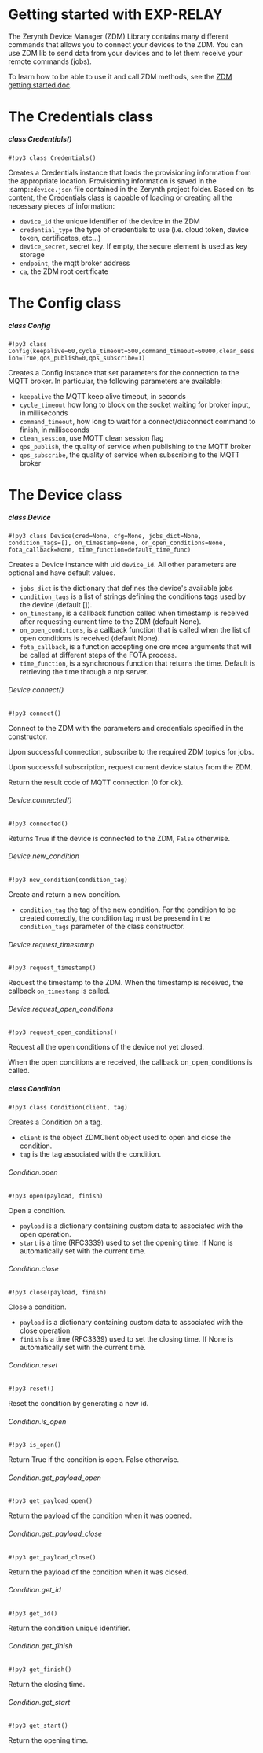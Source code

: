 # Getting started with EXP-RELAY

The Zerynth Device Manager (ZDM) Library contains many different commands that allows you to connect your devices to the ZDM. You can use ZDM lib to send data from your devices and to let them receive your remote commands (jobs).

To learn how to be able to use it and call ZDM methods, see the [ZDM getting started doc](https://www.zerynth.com/blog/docs/the-tools/zdm/getting-started/).

# The Credentials class

##### class Credentials()

```#!py3 class Credentials()```

Creates a Credentials instance that loads the provisioning information from the appropriate location.
Provisioning information is saved in the :samp:`zdevice.json` file contained in the Zerynth project folder.
Based on its content, the Credentials class is capable of loading or creating all the necessary pieces of information:

* ```device_id``` the unique identifier of the device in the ZDM
* ```credential_type``` the type of credentials to use (i.e. cloud token, device token, certificates, etc...)
* ```device_secret```, secret key. If empty, the secure element is used as key storage
* ```endpoint```, the mqtt broker address
* ```ca```, the ZDM root certificate

# The Config class

##### class Config

```#!py3 class Config(keepalive=60,cycle_timeout=500,command_timeout=60000,clean_session=True,qos_publish=0,qos_subscribe=1)```

Creates a Config instance that set parameters for the connection to the MQTT broker.
In particular, the following parameters are available:

* ```keepalive``` the MQTT keep alive timeout, in seconds
* ```cycle_timeout``` how long to block on the socket waiting for broker input, in milliseconds
* ```command_timeout```, how long to wait for a connect/disconnect command to finish, in milliseconds
* ```clean_session```, use MQTT clean session flag
* ```qos_publish```, the quality of service when publishing to the MQTT broker
* ```qos_subscribe```, the quality of service when subscribing to the MQTT broker


# The Device class

##### class Device

```#!py3 class Device(cred=None, cfg=None, jobs_dict=None, condition_tags=[], on_timestamp=None, on_open_conditions=None, fota_callback=None, time_function=default_time_func)```

Creates a Device instance with uid ```device_id```. All other parameters are optional and have default values.

* ```jobs_dict``` is the dictionary that defines the device's available jobs
* ```condition_tags``` is a list of strings defining the conditions tags used by the device (default []).
* ```on_timestamp```, is a callback function called when timestamp is received after requesting current time to the ZDM (default None).
* ```on_open_conditions```, is a callback function that is called when the list of open conditions is received (default None).
* ```fota_callback```, is a function accepting one ore more arguments that will be called at different steps of the FOTA process.
* ```time_function```, is a synchronous function that returns the time. Default is retrieving the time through a ntp server.

###### Device.connect()

```#!py3 connect()```

Connect to the ZDM with the parameters and credentials specified in the constructor.

Upon successful connection, subscribe to the required ZDM topics for jobs.

Upon successful subscription, request current device status from the ZDM.

Return the result code of MQTT connection (0 for ok).
 
###### Device.connected()

```#!py3 connected()```

Returns ```True``` if the device is connected to the ZDM, ```False``` otherwise.

###### Device.new_condition

```#!py3 new_condition(condition_tag)```

Create and return a new condition.

* ```condition_tag``` the tag of the new condition. For the condition to be created correctly, the condition tag must be presend in the ```condition_tags``` parameter of the class constructor.

###### Device.request_timestamp

```#!py3 request_timestamp()```

Request the timestamp to the ZDM. When the timestamp is received, the callback ```on_timestamp``` is called.

###### Device.request_open_conditions

```#!py3 request_open_conditions()```

Request all the open conditions of the device not yet closed. 

When the open conditions are received, the callback on_open_conditions is called.

##### class Condition

```#!py3 class Condition(client, tag)```

Creates a Condition on a tag.

* ```client``` is the object ZDMClient object used to open and close the condition.
* ```tag``` is the tag associated with the condition.

###### Condition.open

```#!py3 open(payload, finish)```

Open a condition.

* ```payload``` is a dictionary containing custom data to associated with the open operation.
* ```start``` is a time (RFC3339) used to set the opening time. If None is automatically set with the current time.

###### Condition.close

```#!py3 close(payload, finish)```

Close a condition.

* ```payload``` is a dictionary containing custom data to associated with the close operation.
* ```finish``` is a time (RFC3339) used to set the closing time. If None is automatically set with the current time.

###### Condition.reset

```#!py3 reset()```

Reset the condition by generating a new id.

###### Condition.is_open

```#!py3 is_open()```

Return True if the condition is open. False otherwise.

###### Condition.get_payload_open

```#!py3 get_payload_open()```

Return the payload of the condition when it was opened.

###### Condition.get_payload_close

```#!py3 get_payload_close()```

Return the payload of the condition when it was closed.

###### Condition.get_id

```#!py3 get_id()```

Return the condition unique identifier.

###### Condition.get_finish

```#!py3 get_finish()```

Return the closing time.

###### Condition.get_start

```#!py3 get_start()```

Return the opening time.


